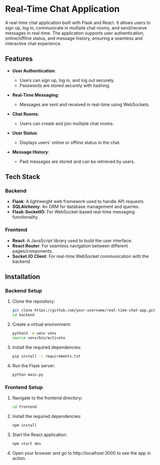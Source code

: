 # Real-Time Chat Application

A real-time chat application built with Flask and React. It allows users to sign up, log in, communicate in multiple chat rooms, and send/receive messages in real-time. The application supports user authentication, online/offline status, and message history, ensuring a seamless and interactive chat experience.

## Features

- **User Authentication**: 
  - Users can sign up, log in, and log out securely.
  - Passwords are stored securely with hashing.
  
- **Real-Time Messaging**: 
  - Messages are sent and received in real-time using WebSockets.
  
- **Chat Rooms**: 
  - Users can create and join multiple chat rooms.
  
- **User Status**: 
  - Displays users' online or offline status in the chat.
  
- **Message History**: 
  - Past messages are stored and can be retrieved by users.
  
## Tech Stack

### Backend
- **Flask**: A lightweight web framework used to handle API requests.
- **SQLAlchemy**: An ORM for database management and queries.
- **Flask-SocketIO**: For WebSocket-based real-time messaging functionality.
  
### Frontend
- **React**: A JavaScript library used to build the user interface.
- **React Router**: For seamless navigation between different pages/components.
- **Socket.IO Client**: For real-time WebSocket communication with the backend.

## Installation

### Backend Setup

1. Clone the repository:
   ```bash
   git clone https://github.com/your-username/real-time-chat-app.git
   cd backend

2. Create a virtual environment:
   ```bash
   python3 -m venv venv
   source venv/bin/activate

3. Install the required dependencies:
    ```bash
    pip install -r requirements.txt
    
4. Run the Flask server:
    ```bash
    python main.py

### Frontend Setup

1. Navigate to the frontend directory:
    ```bash
    cd frontend
2. Install the required dependencies:
    ```bash
    npm install
3. Start the React application:
    ```bash
    npm start dev
4. Open your browser and go to http://localhost:3000 to see the app in action.

